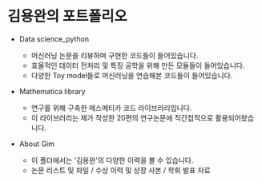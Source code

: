 # 김용완의 포트폴리오

- Data science_python
  - 머신러닝 논문을 리뷰하며 구현한 코드들이 들어있습니다.
  - 효율적인 데이터 전처리 및 특징 공학을 위해 만든 모듈들이 들어있습니다.
  - 다양한 Toy model들로 머신러닝을 연습해본 코드들이 들어있습니다.

- Mathematica library
  - 연구를 위해 구축한 메스메티카 코드 라이브러리입니다.
  - 이 라이브러리는 제가 작성한 20편의 연구논문에 직간접적으로 활용되어왔습니다.

- About Gim
  - 이 폴더에서는 '김용완'의 다양한 이력을 볼 수 있습니다.
  - 논문 리스트 및 파일 / 수상 이력 및 상장 사본 / 학회 발표 자료
 

